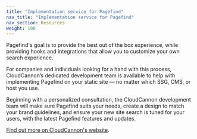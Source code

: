 ```yaml
---
title: "Implementation service for Pagefind"
nav_title: "Implementation service for Pagefind"
nav_section: Resources
weight: 100
---
```


Pagefind's goal is to provide the best out of the box experience, while providing hooks and integrations that allow you to customize your own search experience.

For companies and individuals looking for a hand with this process, CloudCannon’s dedicated development team is available to help with implementing Pagefind on your static site — no matter which SSG, CMS, or host you use.

Beginning with a personalized consultation, the CloudCannon development team will make sure Pagefind suits your needs, create a design to match your brand guidelines, and ensure your new site search is tuned for your users, with the latest Pagefind features and updates.

[Find out more on CloudCannon's website](https://cloudcannon.com/pagefind-implementation/).

